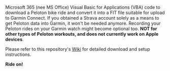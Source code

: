 Microsoft 365 (nee MS Office) Visual Basic for Applications (VBA) code to download a Peloton bike ride and convert it into a FIT file suitable for upload to Garmin Connect. If you obtained a Strava account solely as a means to get Peloton data into Garmin, it won't be needed anymore. Recording your Peloton rides on your Garmin watch might become optional too. **NOT for other types of Peloton workouts, and does not currently work on Apple devices**.

Please refer to this repository's [Wiki](https://github.com/RJHug00/VBA_Peloton-into-Garmin/wiki#introduction) for detailed download and setup instructions.

**Ride on!**
